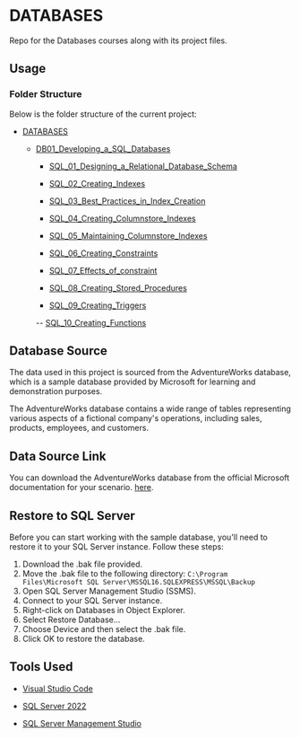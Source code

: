 # DATABASES
Repo for the Databases courses along with its project files.

## Usage

### Folder Structure

Below is the folder structure of the current project:

- [DATABASES](/DATABASES)

  - [DB01_Developing_a_SQL_Databases](./DB01_Developing_a_SQL_Databases)

    - [SQL_01_Designing_a_Relational_Database_Schema](./DB01_Developing_a_SQL_Databases/SQL_01_Designing_a_Relational_Database_Schema)

    - [SQL_02_Creating_Indexes](./DB01_Developing_a_SQL_Databases/SQL_02_Creating_Indexes)

    - [SQL_03_Best_Practices_in_Index_Creation](./DB01_Developing_a_SQL_Databases/SQL_03_Best_Practices_in_Index_Creation)

    - [SQL_04_Creating_Columnstore_Indexes](./DB01_Developing_a_SQL_Databases/SQL_04_Creating_Columnstore_Indexes)

    - [SQL_05_Maintaining_Columnstore_Indexes](./DB01_Developing_a_SQL_Databases/SQL_05_Maintaining_Columnstore_Indexes)

    - [SQL_06_Creating_Constraints](./DB01_Developing_a_SQL_Databases/SQL_06_Creating_Constraints)

    - [SQL_07_Effects_of_constraint](./DB01_Developing_a_SQL_Databases/SQL_07_Effects_of_constraint)

    - [SQL_08_Creating_Stored_Procedures](./DB01_Developing_a_SQL_Databases/SQL_08_Creating_Stored_Procedures)

    - [SQL_09_Creating_Triggers](./DB01_Developing_a_SQL_Databases/SQL_09_Creating_Triggers)

    -- [SQL_10_Creating_Functions](./DB01_Developing_a_SQL_Databases/SQL_10_Creating_Functions)




## Database Source

The data used in this project is sourced from the AdventureWorks database, which is a sample database provided by Microsoft for learning and demonstration purposes. 

The AdventureWorks database contains a wide range of tables representing various aspects of a fictional company's operations, including sales, products, employees, and customers.

## Data Source Link

You can download the AdventureWorks database from the official Microsoft documentation for your scenario. [here](https://learn.microsoft.com/en-us/sql/samples/adventureworks-install-configure?view=sql-server-ver16&tabs=ssms).

## Restore to SQL Server

Before you can start working with the sample database, you'll need to restore it to your SQL Server instance. Follow these steps:

1. Download the .bak file provided.
2. Move the .bak file to the following directory: `C:\Program Files\Microsoft SQL Server\MSSQL16.SQLEXPRESS\MSSQL\Backup`
3. Open SQL Server Management Studio (SSMS).
4. Connect to your SQL Server instance.
5. Right-click on Databases in Object Explorer.
6. Select Restore Database...
7. Choose Device and then select the .bak file.
8. Click OK to restore the database.


## Tools Used

- [Visual Studio Code](https://code.visualstudio.com/)

- [SQL Server 2022](https://www.microsoft.com/en-us/sql-server/sql-server-downloads)

- [SQL Server Management Studio](https://docs.microsoft.com/en-us/sql/ssms/download-sql-server-management-studio-ssms)

